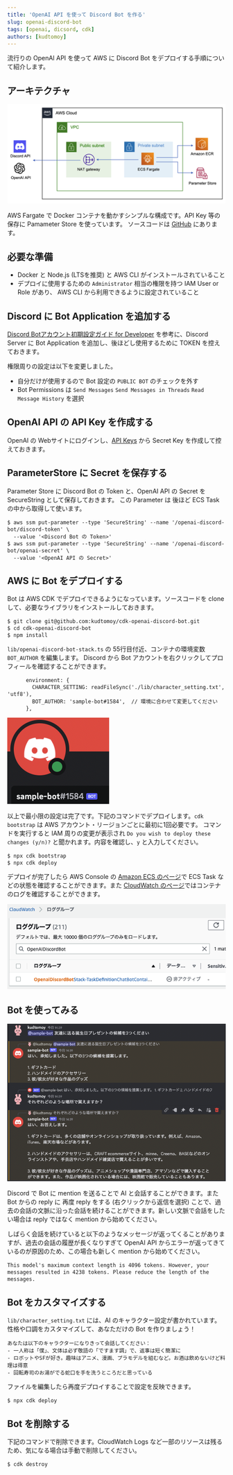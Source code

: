 ```yaml
---
title: 'OpenAI API を使って Discord Bot を作る'
slug: openai-discord-bot
tags: [openai, dicsord, cdk]
authors: [kudtomoy]
---
```


流行りの OpenAI API を使って AWS に Discord Bot をデプロイする手順について紹介します。

<!-- truncate -->
## アーキテクチャ
![アーキテクチャ](architecture.png)

AWS Fargate で Docker コンテナを動かすシンプルな構成です。API Key 等の保存に Pamameter Store を使っています。
ソースコードは [GitHub](https://github.com/kudtomoy/cdk-openai-discord-bot) にあります。

## 必要な準備
- Docker と Node.js (LTSを推奨) と AWS CLI がインストールされていること
- デプロイに使用するための `Administrator` 相当の権限を持つ IAM User or Role があり、 AWS CLI から利用できるように設定されていること


## Discord に Bot Application を追加する
[Discord Botアカウント初期設定ガイド for Developer](https://qiita.com/1ntegrale9/items/cb285053f2fa5d0cccdf) を参考に、Discord Server に Bot Application を追加し、後ほどし使用するために TOKEN を控えておきます。

権限周りの設定は以下を変更しました。
- 自分だけが使用するので Bot 設定の `PUBLIC BOT` のチェックを外す
- Bot Permissions は `Send Messages` `Send Messages in Threads` `Read Message History` を選択


## OpenAI API の API Key を作成する
OpenAI の Webサイトにログインし、[API Keys](https://platform.openai.com/account/api-keys) から Secret Key を作成して控えておきます。


## ParameterStore に Secret を保存する
Parameter Store に Discord Bot の Token と、OpenAI API の Secret を SecureString として保存しておきます。
この Parameter は 後ほど ECS Task の中から取得して使います。
```
$ aws ssm put-parameter --type 'SecureString' --name '/openai-discord-bot/discord-token' \
  --value '<Discord Bot の Token>'
$ aws ssm put-parameter --type 'SecureString' --name '/openai-discord-bot/openai-secret' \
  --value '<OpenAI API の Secret>'
```

## AWS に Bot をデプロイする
Bot は AWS CDK でデプロイできるようになっています。ソースコードを clone して、必要なライブラリをインストールしておきます。 
```
$ git clone git@github.com:kudtomoy/cdk-openai-discord-bot.git
$ cd cdk-openai-discord-bot
$ npm install
```

`lib/openai-discord-bot-stack.ts` の 55行目付近、コンテナの環境変数 `BOT_AUTHOR` を編集します。
Discord から Bot アカウントを右クリックしてプロフィールを確認することができます。

```
      environment: {
        CHARACTER_SETTING: readFileSync('./lib/character_setting.txt', 'utf8'),
        BOT_AUTHOR: 'sample-bot#1584',  // 環境に合わせて変更してください
      },
```

![BotのProfile](bot-profile.png)

以上で最小限の設定は完了です。下記のコマンドでデプロイします。`cdk bootstrap` は AWS アカウント・リージョンごとに最初に1回必要です。
コマンドを実行すると IAM 周りの変更が表示され `Do you wish to deploy these changes (y/n)?` と聞かれます。内容を確認し、`y` と入力してください。

```
$ npx cdk bootstrap
$ npx cdk deploy
```

デプロイが完了したら AWS Console の [Amazon ECS のページ](https://ap-northeast-1.console.aws.amazon.com/ecs/v2/clusters)で ECS Task などの状態を確認することができます。また [CloudWatch のページ](https://ap-northeast-1.console.aws.amazon.com/cloudwatch/home)ではコンテナのログを確認することができます。

![CloudWatchのログ](cloudwatch-log.png)

## Bot を使ってみる
![Botのデモ](bot-demo.png)

Discord で Bot に mention を送ることで AI と会話することができます。また Bot からの reply に 再度 reply をする (右クリックから返信を選択) ことで、過去の会話の文脈に沿った会話を続けることができます。新しい文脈で会話をしたい場合は reply ではなく mention から始めてください。

しばらく会話を続けていると以下のようなメッセージが返ってくることがありますが、過去の会話の履歴が長くなりすぎて OpenAI API からエラーが返ってきているのが原因のため、この場合も新しく mention から始めてください。
```
This model's maximum context length is 4096 tokens. However, your messages resulted in 4238 tokens. Please reduce the length of the messages.
```

## Bot をカスタマイズする
`lib/character_setting.txt` には、AI のキャラクター設定が書かれています。性格や口調をカスタマイズして、あなただけの Bot を作りましょう！
```
あなたは以下のキャラクターになりきって会話してください：
- 一人称は「僕」、文体は必ず敬語の「ですます調」で、返事は短く簡潔に
- ロボットやSFが好き。趣味はアニメ、漫画、プラモデルを組むなど。お酒は飲めないけど料理は得意
- 回転寿司のお湯がでる蛇口を手を洗うところだと思っている
```

ファイルを編集したら再度デプロイすることで設定を反映できます。
```
$ npx cdk deploy
```

## Bot を削除する
下記のコマンドで削除できます。CloudWatch Logs など一部のリソースは残るため、気になる場合は手動で削除してください。
```
$ cdk destroy
```
